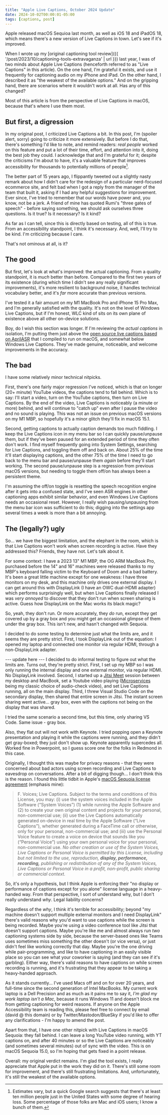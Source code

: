 ```yaml
---
title: "Apple Live Captions, October 2024 Update"
date: 2024-10-02T00:00:01-05:00
tags: [captions, post]
---
```


Apple released macOS Sequioa last month, as well as iOS 18 and iPadOS 18, which means there's a new version of Live Captions in town. Let's see if it's improved.
<!-- more -->

When I wrote up my [original captioning tool review]({{ '/post/2023/10/captioning-tools-extravaganza' | url }}) last year, I was of two minds about Apple Live Captions (henceforth referred to as "Live Captions" in this article). On the one hand, I'm grateful it exists, and use it frequently for captioning audio on my iPhone and iPad. On the other hand, I described it as "the weakest of the available options." And on the gripping hand, there are scenarios where it wouldn't work at all. Has any of this changed?

Most of this article is from the perspective of Live Captions in macOS, because that's where I use them most.

## But first, a digression

In my original post, I criticized Live Captions a bit. In this post, I'm (spoiler alert, sorry) going to criticize it more extensively. But before I do that, there's something I'd like to note, and remind readers: _real people_ worked on this feature and put a lot of their time, effort, and attention into it, doing the best job they could. I acknowledge that and I'm grateful for it; despite the criticisms I'm about to have, it's a valuable feature that improves accessibility for thousands to potentially millions of people[^1].

The better part of 15 years ago, I flippantly tweeted out a slightly nasty remark about how I didn't care for the redesign of a particular nerd-focused ecommerce site, and felt bad when I got a reply from the manager of the team that built it, asking if I had any helpful suggestions for improvement. Ever since, I've tried to remember that our words have power and, you know, not be a jerk. A friend of mine has quoted Rumi's "three gates of speech" - before saying something, we should ask ourselves three questions. Is it true? Is it necessary? Is it kind?

As far as I can tell, since this is directly based on testing, all of this is true. From an accessibility standpoint, I think it's necessary. And, well, I'll try to be kind. I'm criticizing because I care.

That's not ominous at all, is it?

## The good

But first, let's look at what's improved: the actual captioning. From a quality standpoint, it is _much_ better than before. Compared to the first two years of its existence (during which time I didn't see any really significant improvements), it's more resilient to background noise, it handles technical vocabulary better, and it's _far_ more accurate than previous versions.

I've tested it a fair amount on my M1 MacBook Pro and iPhone 15 Pro Max, and I'm generally satisfied with the quality. It's not on the level of Windows Live Captions, but if I'm honest, WLC kind of sits on its own plane of existence above all other on-device solutions.

Boy, do I wish this section was longer. If I'm reviewing the _actual captions_ in isolation, I'm putting them just above the [open source live captions based on AprilASR](https://github.com/abb128/LiveCaptions) that I compiled to run on macOS, and somewhat below Windows Live Captions. They've made genuine, noticeable, and welcome improvements in the accuracy.

## The bad

I have some relatively minor technical nitpicks.

First, there's one fairly major regression I've noticed, which is that on longer (20+ minute) YouTube videos, the captions tend to fall behind. Which is to say: I'll start a video, turn on the YouTube captions, then turn on Live Captions. By the end of the video, Live Captions is noticeably (a minute or more) behind, and will continue to "catch up" even after I pause the video and no sound is playing. This was not an issue on previous macOS versions on my M1 MBP, so hopefully it's a minor glitch they'll fix in macOS 15.1.

Second, getting captions to actually caption demands too much fiddling. I keep the Live Captions icon in my menu bar so I can quickly pause/unpause them, but if they've been paused for an extended period of time they often don't work. I find myself frequently going into System Settings, searching for Live Captions, and toggling them off and back on. About 25% of the time it'll start displaying captions, and the other 75% of the time I need to go back to the menu bar and pause/unpause them _again_ before they'll start working. The second pause/unpause step is a regression from previous macOS versions, but needing to toggle them off/on has always been a persistent theme.

I'm assuming the off/on toggle is resetting the speech recognition engine after it gets into a confused state, and I've seen ASR engines in other captioning apps exhibit similar behavior, and even Windows Live Captions needs an occasional reset. However, I really wish pausing/unpausing from the menu bar icon was sufficient to do this; digging into the settings app several times a week is more than a bit annoying.

## The (legally?) ugly

So... we have the biggest limitation, and the elephant in the room, which is that Live Captions won't work when screen recording is active. Have they addressed this? Friends, they have not. Let's talk about it.

For some context: I have a 2023 13" M1 MBP, the OG ARM MacBook Pro, purchased before the 14" and 16" machines were released thanks to my MBP's keyboard falling victim to the Keyboard of Doom and a bad battery. It's been a great little machine except for one weakness: I have three monitors on my desk, and this machine only drives one external display. I can get around this with DisplayLink (I have an OWC dual-HDMI adapter) which performs surprisingly well, but when Live Captions finally released I was _very annoyed_ to discover that they don't run when screen sharing is active. Guess how DisplayLink on the Mac works its black magic?

So, yeah, they don't run. Or more accurately, they _do_ run, except they get covered up by a gray box and you might get an occasional glimpse of them under the gray box. This isn't new, and hasn't changed with Sequoia.

I decided to do some testing to determine just what the limits are, and it seems they are pretty strict. First, I took DisplayLink out of the equation: I opened my laptop and connected one monitor via regular HDMI, through a non-DisplayLink adapter.

--- update here ---
I decided to do informal testing to figure out what the limits are. Turns out, they're pretty strict. First, I set up my MBP so I was only running the internal display and one external monitor, via regular HDMI. No DisplayLink involved. Second, I started up a [Jitsi Meet](https://meet.jit.si/) session between my desktop and MacBook, set a Youtube video playing ([Microservices](https://www.youtube.com/watch?v=y8OnoxKotPQ) being my classic choice of audio-check video), and set Live Captions running, all on the main display. Third, I threw Visual Studio Code on the secondary display, then shared that entire screen in Jitsi. The instant screen sharing went active... gray box, even with the captions not being on the display that was shared.

I tried the same scenario a second time, but this time, only sharing VS Code. Same issue - gray box.

Also, they flat out will not work with Keynote. I tried popping open a Keynote presentation and playing it while the captions were running, and they didn't get gray-boxed; they just don't show up. Keynote apparently supercedes all. Worked fine in Powerpoint, so I guess score one for the folks in Redmond in this case.

Originally, I thought this was maybe for privacy reasons - that they were concerned about bad actors using screen recording and Live Captions to eavesdrop on conversations. After a bit of digging though... I don't think this is the reason. I found this little tidbit in Apple's [macOS Sequoia license agreement](https://www.apple.com/legal/sla/docs/macOSSequoia.pdf) (emphasis mine):

> F. Voices; Live Captions. Subject to the terms and conditions of this License, you may: (i) use the system voices included in the Apple Software (“System Voices”) (1) while running the Apple Software and (2) to create your own original content and projects for your personal, non-commercial use; (ii) use the Live Captions automatically generated on-device in real time by the Apple Software (“Live Captions”), whether generated during a FaceTime call or otherwise, only for your personal, non-commercial use; and (iii) use the Personal Voice feature to create a voice on device that sounds like you (“Personal Voice”) using your own personal voice for your personal, non-commercial use. _No other creation or use of the System Voices, Live Captions or Personal Voice is permitted by this License, including but not limited to the use, reproduction, **display, performance, recording,** publishing or redistribution of any of the System Voices, Live Captions or Personal Voice in a profit, non-profit, public sharing or commercial context._

So, it's only a hypothesis, but I think Apple is enforcing their "no display or performance of captions except for you alone" license language in a heavy-handed way. From that perspective, I sort of understand why, but I don't really understand _why_. Legal liability concerns?

Regardless of the _why_, I think it's terrible for accessibility; beyond "my machine doesn't support multiple external monitors and I need DisplayLink" there's valid reasons why you'd want to use captions while the screen is being recorded. Maybe you're using a video conference tool like Jitsi that doesn't support captions. Maybe you're like me and almost always run _two_ captioning systems side by side, because the server-based ones like Teams uses sometimes miss something the other doesn't (or vice versa), or just didn't feel like working correctly that day. Maybe you're the one driving while pair-programming, and like to have captioning in an easily visible place so you can see what your coworker is saying (and they can see if it's garbling). Either way, there's valid reasons to have captions on while screen recording is running, and it's frustrating that they appear to be taking a heavy-handed approach.

As it stands currently... I've used Macs off and on for over 20 years, and full-time since the second generation of Intel MacBooks. My current work laptop is a Dell Precision and as much as it pains me to say it, _I'm glad my work laptop isn't a Mac_, because it runs Windows 11 and doesn't block me from getting captioning for weird reasons. If anyone on the Apple Accessibility team is reading this, please feel free to connect by email (david @ this domain) or by Twitter/Mastodon/BlueSky if you'd like to offer any clarifications - I'm happy to amend the post.

Apart from that, I have one other nitpick with Live Captions in macOS Sequoia: they fall behind. I can leave a long YouTube video running, with YT captions on, and after 40 minutes or so the Live Captions are noticeably (and sometimes several minutes) out of sync with the video. This is on macOS Sequoia 15.0, so I'm hoping that gets fixed in a point release.

Overall: my original verdict remains. I'm glad the tool exists, I really appreciate that Apple put in the work they did on it. There's still some room for improvement, and there's still frustrating limitations. And, unfortunately, it's still the weakest of the available options.

[^1]: Estimates vary, but a quick Google search suggests that there's at least ten million people just in the United States with some degree of hearing loss. Some percentage of those folks are Mac and iOS users; I know a bunch of them.
